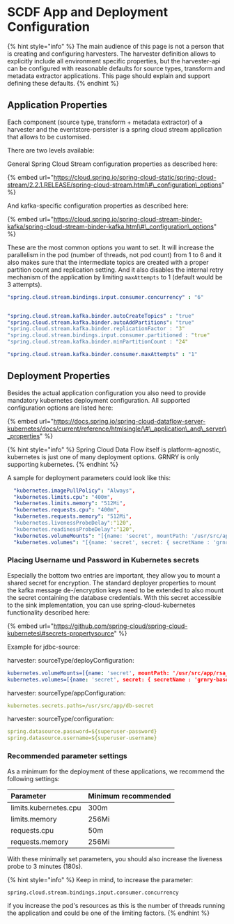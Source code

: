 # SCDF App and Deployment Configuration

{% hint style="info" %}
The main audience of this page is not a person that is creating and configuring harvesters. The harvester definition allows to explicitly include all environment specific properties, but the harvester-api can be configured with reasonable defaults for source types, transform and metadata extractor applications. This page should explain and support defining these defaults.
{% endhint %}

## Application Properties

Each component \(source type, transform + metadata extractor\) of a harvester and the eventstore-persister is a spring cloud stream application that allows to be customised.

There are two levels available:

General Spring Cloud Stream configuration properties as described here:

{% embed url="https://cloud.spring.io/spring-cloud-static/spring-cloud-stream/2.2.1.RELEASE/spring-cloud-stream.html\#\_configuration\_options" %}

And kafka-specific configuration properties as described here:

{% embed url="https://cloud.spring.io/spring-cloud-stream-binder-kafka/spring-cloud-stream-binder-kafka.html\#\_configuration\_options" %}

These are the most common options you want to set. It will increase the parallelism in the pod \(number of threads, not pod count\) from 1 to 6 and it also makes sure that the intermediate topics  are created with a proper partition count and replication setting. And it also disables the internal retry mechanism of the application by limiting `maxAttempts` to 1 \(default would be 3 attempts\).

```yaml
"spring.cloud.stream.bindings.input.consumer.concurrency" : "6"


"spring.cloud.stream.kafka.binder.autoCreateTopics" : "true"
"spring.cloud.stream.kafka.binder.autoAddPartitions": "true"
"spring.cloud.stream.kafka.binder.replicationFactor : "3"
"spring.cloud.stream.bindings.input.consumer.partitioned : "true"
"spring.cloud.stream.kafka.binder.minPartitionCount : "24"

"spring.cloud.stream.kafka.binder.consumer.maxAttempts" : "1"
```

## Deployment Properties

Besides the actual application configuration you also need to provide mandatory kubernetes deployment configuration. All supported configuration options are listed here:

{% embed url="https://docs.spring.io/spring-cloud-dataflow-server-kubernetes/docs/current/reference/htmlsingle/\#\_application\_and\_server\_properties" %}

{% hint style="info" %}
Spring Cloud Data Flow itself is platform-agnostic, kubernetes is just one of many deployment options. GRNRY is only supporting kubernetes.
{% endhint %}

A sample for deployment parameters could look like this:

```yaml
  "kubernetes.imagePullPolicy": "Always",
  "kubernetes.limits.cpu": "400m",
  "kubernetes.limits.memory": "512Mi",
  "kubernetes.requests.cpu": "400m",
  "kubernetes.requests.memory": "512Mi",
  "kubernetes.livenessProbeDelay":"120",
  "kubernetes.readinessProbeDelay":"120",
  "kubernetes.volumeMounts": "[{name: 'secret', mountPath: '/usr/src/app/rsa_privatekey.key' , subPath: 'rsa_privatekey.key' , readOnly : 'true' },{name: 'secret', mountPath: '/usr/src/app/rsa_publickey.key' , subPath: 'rsa_publickey.key' , readOnly : 'true' }]",
  "kubernetes.volumes": "[{name: 'secret', secret: { secretName : 'grnry-base-encryption-token' , defaultMode : '256' }}]"
```

### Placing Username und Password in Kubernetes secrets

Especially the bottom two entries are important, they allow you to mount a shared secret for encryption. The standard deployer properties to mount the kafka message de-/encryption keys need to be extended to also mount the secret containing the database credentials. With this secret accessible to the sink implementation, you can use spring-cloud-kubernetes functionality described here:

{% embed url="https://github.com/spring-cloud/spring-cloud-kubernetes\#secrets-propertysource" %}

Example for jdbc-source:

harvester: sourceType/deployConfiguration:

```yaml
kubernetes.volumeMounts=[{name: 'secret', mountPath: '/usr/src/app/rsa_privatekey.key' , subPath: 'rsa_privatekey.key' , readOnly : 'true' },{name: 'secret', mountPath: '/usr/src/app/rsa_publickey.key' , subPath: 'rsa_publickey.key' , readOnly : 'true' }, {name: 'db-secret', mountPath: '/usr/src/app/db-secret' , readOnly : 'true' }] 
kubernetes.volumes=[{name: 'secret', secret: { secretName : 'grnry-base-encryption-token' , defaultMode : '256' }}, {name: 'db-secret', secret: { secretName : 'grnry-pg-citus-dev-secret' , defaultMode : '256' }}]
```

harvester: sourceType/appConfiguration:

```yaml
kubernetes.secrets.paths=/usr/src/app/db-secret 
```

harvester: sourceType/configuration:

```yaml
spring.datasource.password=${superuser-password} 
spring.datasource.username=${superuser-username}
```

### Recommended parameter settings

As a minimum for the deployment of these applications, we recommend the following settings:

| Parameter | Minimum recommended |
| :--- | :--- |
| limits.kubernetes.cpu | 300m |
| limits.memory | 256Mi |
| requests.cpu | 50m |
| requests.memory | 256Mi |

With these minimally set parameters, you should also increase the liveness probe to 3 minutes \(180s\).

{% hint style="info" %}
Keep in mind, to increase the parameter: 

```text
spring.cloud.stream.bindings.input.consumer.concurrency
```

if you increase the pod's resources as this is the number of threads running the application and could be one of the limiting factors.
{% endhint %}

